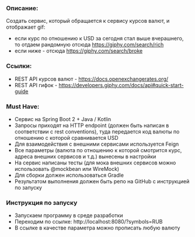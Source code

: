 ### Описание:

Создать сервис, который обращается к сервису курсов валют, и отображает gif:
+ если курс по отношению к USD за сегодня стал выше вчерашнего, то отдаем рандомную отсюда https://giphy.com/search/rich
+ если ниже - отсюда https://giphy.com/search/broke

### Ссылки:

+ REST API курсов валют - https://docs.openexchangerates.org/
+ REST API гифок - https://developers.giphy.com/docs/api#quick-start-guide

### Must Have:

+ Сервис на Spring Boot 2 + Java / Kotlin
+ Запросы приходят на HTTP endpoint (должен быть написан в соответствии с rest conventions), туда передается код валюты
  по отношению с которой сравнивается USD
+ Для взаимодействия с внешними сервисами используется Feign
+ Все параметры (валюта по отношению к которой смотрится курс, адреса внешних сервисов и т.д.) вынесены в настройки
+ На сервис написаны тесты (для мока внешних сервисов можно использовать @mockbean или WireMock)
+ Для сборки должен использоваться Gradle
+ Результатом выполнения должен быть репо на GitHub с инструкцией по запуску

### Инструкция по запуску

+ Запускаем программу в среде разработки 
+ Переходим по ссылке: http://localhost:8080/?symbols=RUB
+ В ссылке в качестве параметра можно прописать любую валюту